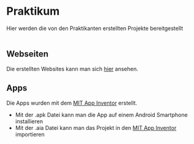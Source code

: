 # Praktikum
Hier werden die von den Praktikanten erstellten Projekte bereitgestellt <br><br>
## Webseiten
Die erstellten Websites kann man sich [hier](https://leoroeder.github.io/Praktikum/) ansehen.
## Apps
Die Apps wurden mit dem [MIT App Inventor](https://appinventor.mit.edu/) erstellt.
- Mit der .apk Datei kann man die App auf einem Android Smartphone installieren
- Mit der .aia Datei kann man das Projekt in den [MIT App Inventor](https://appinventor.mit.edu/) importieren
